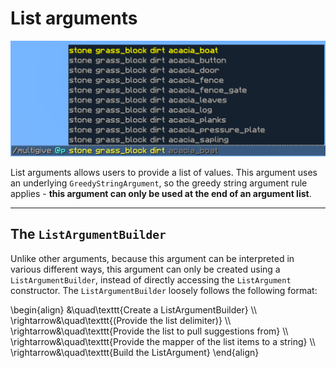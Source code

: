 # List arguments

![A list argument with the command "/multigive @p stone grass_block dirt" and Minecraft suggestions with a list of Minecraft items](./images/arguments/listargument.png)

List arguments allows users to provide a list of values. This argument uses an underlying `GreedyStringArgument`, so the greedy string argument rule applies - **this argument can only be used at the end of an argument list**.

-----

## The `ListArgumentBuilder`

Unlike other arguments, because this argument can be interpreted in various different ways, this argument can only be created using a `ListArgumentBuilder`, instead of directly accessing the `ListArgument` constructor. The `ListArgumentBuilder` loosely follows the following format:

\begin{align}
&\quad\texttt{Create a ListArgumentBuilder} \\\\
\rightarrow&\quad\texttt{\(Provide the list delimiter\)} \\\\
\rightarrow&\quad\texttt{Provide the list to pull suggestions from} \\\\
\rightarrow&\quad\texttt{Provide the mapper of the list items to a string} \\\\
\rightarrow&\quad\texttt{Build the ListArgument}
\end{align}

